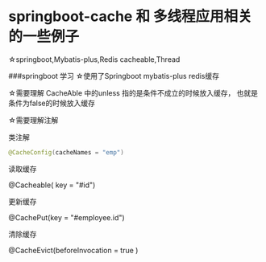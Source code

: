 # springboot-cache  和 多线程应用相关的一些例子
☆springboot,Mybatis-plus,Redis cacheable,Thread


###springboot 学习
☆使用了Springboot  mybatis-plus  redis缓存

☆需要理解 CacheAble 中的unless 指的是条件不成立的时候放入缓存， 也就是条件为false的时候放入缓存

☆需要理解注解 

类注解

```java
@CacheConfig(cacheNames = "emp")
```



 读取缓存

 @Cacheable( key = "#id")

 更新缓存

 @CachePut(key = "#employee.id")

 清除缓存

 @CacheEvict(beforeInvocation = true )

